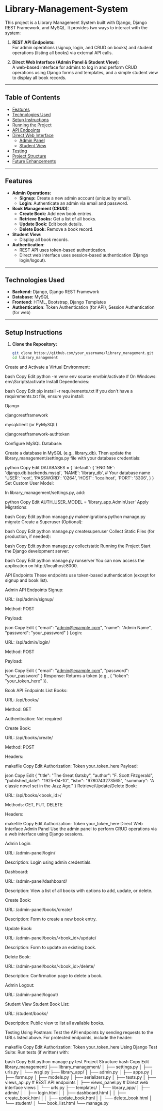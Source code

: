 # Library-Management-System
This project is a Library Management System built with Django, Django REST Framework, and MySQL. It provides two ways to interact with the system:

1. **REST API Endpoints:**  
   For admin operations (signup, login, and CRUD on books) and student operations (listing all books) via external API calls.

2. **Direct Web Interface (Admin Panel & Student View):**  
   A web-based interface for admins to log in and perform CRUD operations using Django forms and templates, and a simple student view to display all book records.

---

## Table of Contents

- [Features](#features)
- [Technologies Used](#technologies-used)
- [Setup Instructions](#setup-instructions)
- [Running the Project](#running-the-project)
- [API Endpoints](#api-endpoints)
- [Direct Web Interface](#direct-web-interface)
  - [Admin Panel](#admin-panel)
  - [Student View](#student-view)
- [Testing](#testing)
- [Project Structure](#project-structure)
- [Future Enhancements](#future-enhancements)

---

## Features

- **Admin Operations:**
  - **Signup:** Create a new admin account (unique by email).
  - **Login:** Authenticate an admin via email and password.
- **Book Management (CRUD):**
  - **Create Book:** Add new book entries.
  - **Retrieve Books:** Get a list of all books.
  - **Update Book:** Edit book details.
  - **Delete Book:** Remove a book record.
- **Student View:**
  - Display all book records.
- **Authentication:**
  - REST API uses token-based authentication.
  - Direct web interface uses session-based authentication (Django login/logout).

---

## Technologies Used

- **Backend:** Django, Django REST Framework
- **Database:** MySQL
- **Frontend:** HTML, Bootstrap, Django Templates
- **Authentication:** Token Authentication (for API), Session Authentication (for web)

---

## Setup Instructions

1. **Clone the Repository:**

   ```bash
   git clone https://github.com/your_username/library_management.git
   cd library_management
Create and Activate a Virtual Environment:

bash
Copy
Edit
python -m venv env
source env/bin/activate  # On Windows: env\Scripts\activate
Install Dependencies:

bash
Copy
Edit
pip install -r requirements.txt
If you don't have a requirements.txt file, ensure you install:

Django

djangorestframework

mysqlclient (or PyMySQL)

djangorestframework-authtoken

Configure MySQL Database:

Create a database in MySQL (e.g., library_db). Then update the library_management/settings.py file with your database credentials:

python
Copy
Edit
DATABASES = {
    'default': {
        'ENGINE': 'django.db.backends.mysql',
        'NAME': 'library_db',  # Your database name
        'USER': 'root',
        'PASSWORD': '0264',
        'HOST': 'localhost',
        'PORT': '3306',
    }
}
Set Custom User Model:

In library_management/settings.py, add:

python
Copy
Edit
AUTH_USER_MODEL = 'library_app.AdminUser'
Apply Migrations:

bash
Copy
Edit
python manage.py makemigrations
python manage.py migrate
Create a Superuser (Optional):

bash
Copy
Edit
python manage.py createsuperuser
Collect Static Files (for production, if needed):

bash
Copy
Edit
python manage.py collectstatic
Running the Project
Start the Django development server:

bash
Copy
Edit
python manage.py runserver
You can now access the application on http://localhost:8000.

API Endpoints
These endpoints use token-based authentication (except for signup and book list).

Admin API Endpoints
Signup:

URL: /api/admin/signup/

Method: POST

Payload:

json
Copy
Edit
{
  "email": "admin@example.com",
  "name": "Admin Name",
  "password": "your_password"
}
Login:

URL: /api/admin/login/

Method: POST

Payload:

json
Copy
Edit
{
  "email": "admin@example.com",
  "password": "your_password"
}
Response:
Returns a token (e.g., { "token": "your_token_here" }).

Book API Endpoints
List Books:

URL: /api/books/

Method: GET

Authentication: Not required

Create Book:

URL: /api/books/create/

Method: POST

Headers:

makefile
Copy
Edit
Authorization: Token your_token_here
Payload:

json
Copy
Edit
{
  "title": "The Great Gatsby",
  "author": "F. Scott Fitzgerald",
  "published_date": "1925-04-10",
  "isbn": "9780743273565",
  "summary": "A classic novel set in the Jazz Age."
}
Retrieve/Update/Delete Book:

URL: /api/books/<book_id>/

Methods: GET, PUT, DELETE

Headers:

makefile
Copy
Edit
Authorization: Token your_token_here
Direct Web Interface
Admin Panel
Use the admin panel to perform CRUD operations via a web interface using Django sessions.

Admin Login:

URL: /admin-panel/login/

Description: Login using admin credentials.

Dashboard:

URL: /admin-panel/dashboard/

Description: View a list of all books with options to add, update, or delete.

Create Book:

URL: /admin-panel/books/create/

Description: Form to create a new book entry.

Update Book:

URL: /admin-panel/books/<book_id>/update/

Description: Form to update an existing book.

Delete Book:

URL: /admin-panel/books/<book_id>/delete/

Description: Confirmation page to delete a book.

Admin Logout:

URL: /admin-panel/logout/

Student View
Student Book List:

URL: /student/books/

Description: Public view to list all available books.

Testing
Using Postman:
Test the API endpoints by sending requests to the URLs listed above. For protected endpoints, include the header:

makefile
Copy
Edit
Authorization: Token your_token_here
Using Django Test Suite:
Run tests (if written) with:

bash
Copy
Edit
python manage.py test
Project Structure
bash
Copy
Edit
library_management/
├── library_management/
│   ├── settings.py
│   ├── urls.py
│   └── wsgi.py
├── library_app/
│   ├── admin.py
│   ├── apps.py
│   ├── forms.py
│   ├── models.py
│   ├── serializers.py
│   ├── tests.py
│   ├── views_api.py         # REST API endpoints
│   ├── views_panel.py       # Direct web interface views
│   └── urls.py
├── templates/
│   └── library_app/
│       ├── admin/
│       │   ├── login.html
│       │   ├── dashboard.html
│       │   ├── create_book.html
│       │   ├── update_book.html
│       │   └── delete_book.html
│       └── student/
│           └── book_list.html
└── manage.py


